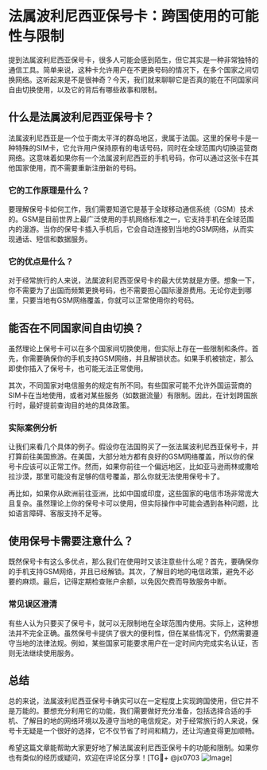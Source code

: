 # 法属波利尼西亚保号卡：跨国使用的可能性与限制

提到法属波利尼西亚保号卡，很多人可能会感到陌生，但它其实是一种非常独特的通信工具。简单来说，这种卡允许用户在不更换号码的情况下，在多个国家之间切换网络。这听起来是不是很神奇？今天，我们就来聊聊它是否真的能在不同国家间自由切换使用，以及它的背后有哪些故事和限制。

## 什么是法属波利尼西亚保号卡？

法属波利尼西亚是一个位于南太平洋的群岛地区，隶属于法国。这里的保号卡是一种特殊的SIM卡，它允许用户保持原有的电话号码，同时在全球范围内切换运营商网络。这意味着如果你有一个法属波利尼西亚的手机号码，你可以通过这张卡在其他国家使用，而不需要重新注册新的号码。

### 它的工作原理是什么？

要理解保号卡如何工作，我们需要知道它是基于全球移动通信系统（GSM）技术的。GSM是目前世界上最广泛使用的手机网络标准之一，它支持手机在全球范围内的漫游。当你的保号卡插入手机后，它会自动连接到当地的GSM网络，从而实现通话、短信和数据服务。

### 它的优点是什么？

对于经常旅行的人来说，法属波利尼西亚保号卡的最大优势就是方便。想象一下，你不需要为了出国而频繁更换号码，也不需要担心国际漫游费用。无论你走到哪里，只要当地有GSM网络覆盖，你就可以正常使用你的号码。

## 能否在不同国家间自由切换？

虽然理论上保号卡可以在多个国家间切换使用，但实际上存在一些限制和条件。首先，你需要确保你的手机支持GSM网络，并且解锁状态。如果手机被锁定，那么即使你插入了保号卡，也可能无法正常使用。

其次，不同国家对电信服务的规定有所不同。有些国家可能不允许外国运营商的SIM卡在当地使用，或者对某些服务（如数据流量）有限制。因此，在计划跨国旅行时，最好提前查询目的地的具体政策。

### 实际案例分析

让我们来看几个具体的例子。假设你在法国购买了一张法属波利尼西亚保号卡，并打算前往美国旅游。在美国，大部分地方都有良好的GSM网络覆盖，所以你的保号卡应该可以正常工作。然而，如果你前往一个偏远地区，比如亚马逊雨林或撒哈拉沙漠，那里可能没有足够的信号覆盖，那么你就无法使用保号卡了。

再比如，如果你从欧洲前往亚洲，比如中国或印度，这些国家的电信市场非常庞大且复杂。虽然理论上你的保号卡可以使用，但实际操作中可能会遇到各种问题，比如语言障碍、客服支持不足等。

## 使用保号卡需要注意什么？

既然保号卡有这么多优点，那么我们在使用时又该注意些什么呢？首先，要确保你的手机支持GSM网络，并且已经解锁。其次，了解目的地的电信政策，避免不必要的麻烦。最后，记得定期检查账户余额，以免因欠费而导致服务中断。

### 常见误区澄清

有些人认为只要买了保号卡，就可以无限制地在全球范围内使用。实际上，这种想法并不完全正确。虽然保号卡提供了很大的便利性，但在某些情况下，仍然需要遵守当地的法律法规。例如，某些国家可能要求用户在一定时间内完成实名认证，否则无法继续使用服务。

## 总结

总的来说，法属波利尼西亚保号卡确实可以在一定程度上实现跨国使用，但它并不是万能的。要想充分利用它的功能，我们需要做好充分准备，包括选择合适的手机、了解目的地的网络环境以及遵守当地的电信规定。对于经常旅行的人来说，保号卡无疑是一个很好的选择，它不仅节省了时间和精力，还让沟通变得更加顺畅。

希望这篇文章能帮助大家更好地了解法属波利尼西亚保号卡的功能和限制。如果你也有类似的经历或疑问，欢迎在评论区分享！[TG💪+ @jx0703 ![Image](https://github.com/user-attachments/assets/dbca1d08-cadb-493c-b0ec-ad6f7a83f270)]